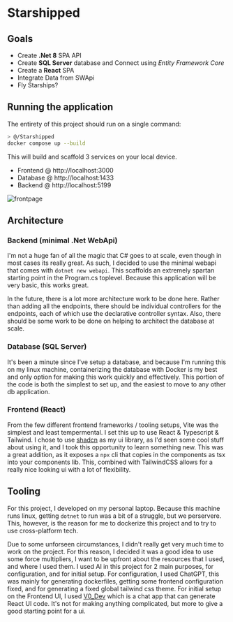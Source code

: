 
# Starshipped


## Goals 

- Create __.Net 8__ SPA API
- Create __SQL Server__ database and Connect using _Entity Framework Core_
- Create a __React__ SPA 
- Integrate Data from SWApi
- Fly Starships?

## Running the application

The entirety of this project should run on a single command:
```sh
> @/Starshipped
docker compose up --build
```

This will build and scaffold 3 services on your local device.
- Frontend @ http://localhost:3000
- Database @ http://localhost:1433
- Backend  @ http://localhost:5199

<!-- The best way to run everything is with three commands -->

<!-- 1) Run the docker-compose at the rootlevel
```sh
> @/Starshipped
docker compose up --build
```
This will run the database and frontend.
These applications are accessible at `localhost:1433` & `localhost:3000` respectively.


2) Init the database connection with EF
```sh
> @/Starshipped/backend
dotnet ef database update
```
If you don't have dotnet-ef installed, you can install it via `dotnet tool install --global dotnet-ef`.

3) Run the CSharp Backend
```sh
> @/Starshipped/backend
dotnet run -->

<!-- ``` -->
<!-- This will expose the application at `localhost:5199` -->

![frontpage](images/image1.png)

## Architecture

### Backend (minimal .Net WebApi)
I'm not a huge fan of all the magic that C# goes to at scale, even though in most cases its really great.
As such, I decided to use the minimal webapi that comes with `dotnet new webapi`. This scaffolds an extremely
spartan starting point in the Program.cs toplevel. Because this application will be very basic, this works great.

In the future, there is a lot more architecture work to be done here. Rather than adding all the endpoints,
there should be individual controllers for the endpoints, each of which use the declarative controller syntax. 
Also, there should be some work to be done on helping to architect the database at scale.

### Database (SQL Server)
It's been a minute since I've setup a database, and because I'm running this on my linux machine, containerizing
the database with Docker is my best and only option for making this work quickly and effectively. This portion of 
the code is both the simplest to set up, and the easiest to move to any other db application.

### Frontend (React)
From the few different frontend frameworks / tooling setups, Vite was the simplest and least tempermental. 
I set this up to use React & Typescript & Tailwind. I chose to use [shadcn](https://ui.shadcn.com) as my ui library, as I'd 
seen some cool stuff about using it, and I took this opportunity to learn something new. This was a great addition, 
as it exposes a `npx` cli that copies in the components as tsx into your components lib. This, combined with TailwindCSS
allows for a really nice looking ui with a lot of flexibility.

## Tooling

For this project, I developed on my personal laptop. Because this machine runs linux, getting `dotnet` to run 
was a bit of a struggle, but we perservere. This, however, is the reason for me to dockerize this project and 
to try to use cross-platform tech.

Due to some unforseen circumstances, I didn't really get very much time to work on the project. 
For this reason, I decided it was a good idea to use some force multipliers, I want to be upfront about the 
resources that I used, and where I used them. 
I used AI in this project for 2 main purposes, for configuration, and for initial setup. For configuration, 
I used ChatGPT, this was mainly for generating dockerfiles, getting some frontend configuration fixed, and 
for generating a fixed global tailwind css theme. For initial setup on the Frontend UI, I used [V0_Dev](https://v0.dev) 
which is a chat app that can generate React UI code. It's not for making anything complicated, but more to give a good
starting point for a ui.


